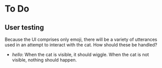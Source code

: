 # To Do

## User testing

Because the UI comprises only emoji, there will be a variety of utterances used in an attempt to interact with the cat. How should these be handled?

* *hello*: When the cat is visible, it should wiggle. When the cat is not visible, nothing should happen.
